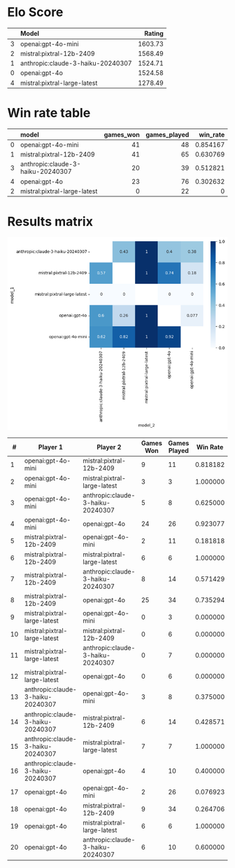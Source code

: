 # Elo Score

|     | Model                             |  Rating |
| --: | :-------------------------------- | ------: |
|   3 | openai:gpt-4o-mini                | 1603.73 |
|   2 | mistral:pixtral-12b-2409          | 1568.49 |
|   1 | anthropic:claude-3-haiku-20240307 | 1524.71 |
|   0 | openai:gpt-4o                     | 1524.58 |
|   4 | mistral:pixtral-large-latest      | 1278.49 |

# Win rate table

|     | model                             | games_won | games_played | win_rate |
| --: | :-------------------------------- | --------: | -----------: | -------: |
|   0 | openai:gpt-4o-mini                |        41 |           48 | 0.854167 |
|   1 | mistral:pixtral-12b-2409          |        41 |           65 | 0.630769 |
|   3 | anthropic:claude-3-haiku-20240307 |        20 |           39 | 0.512821 |
|   4 | openai:gpt-4o                     |        23 |           76 | 0.302632 |
|   2 | mistral:pixtral-large-latest      |         0 |           22 |        0 |

# Results matrix

![result matrix](result_matrix.png)

| #   | Player 1                          | Player 2                          | Games Won | Games Played | Win Rate |
| --- | --------------------------------- | --------------------------------- | --------- | ------------ | -------- |
| 1   | openai:gpt-4o-mini                | mistral:pixtral-12b-2409          | 9         | 11           | 0.818182 |
| 2   | openai:gpt-4o-mini                | mistral:pixtral-large-latest      | 3         | 3            | 1.000000 |
| 3   | openai:gpt-4o-mini                | anthropic:claude-3-haiku-20240307 | 5         | 8            | 0.625000 |
| 4   | openai:gpt-4o-mini                | openai:gpt-4o                     | 24        | 26           | 0.923077 |
| 5   | mistral:pixtral-12b-2409          | openai:gpt-4o-mini                | 2         | 11           | 0.181818 |
| 6   | mistral:pixtral-12b-2409          | mistral:pixtral-large-latest      | 6         | 6            | 1.000000 |
| 7   | mistral:pixtral-12b-2409          | anthropic:claude-3-haiku-20240307 | 8         | 14           | 0.571429 |
| 8   | mistral:pixtral-12b-2409          | openai:gpt-4o                     | 25        | 34           | 0.735294 |
| 9   | mistral:pixtral-large-latest      | openai:gpt-4o-mini                | 0         | 3            | 0.000000 |
| 10  | mistral:pixtral-large-latest      | mistral:pixtral-12b-2409          | 0         | 6            | 0.000000 |
| 11  | mistral:pixtral-large-latest      | anthropic:claude-3-haiku-20240307 | 0         | 7            | 0.000000 |
| 12  | mistral:pixtral-large-latest      | openai:gpt-4o                     | 0         | 6            | 0.000000 |
| 13  | anthropic:claude-3-haiku-20240307 | openai:gpt-4o-mini                | 3         | 8            | 0.375000 |
| 14  | anthropic:claude-3-haiku-20240307 | mistral:pixtral-12b-2409          | 6         | 14           | 0.428571 |
| 15  | anthropic:claude-3-haiku-20240307 | mistral:pixtral-large-latest      | 7         | 7            | 1.000000 |
| 16  | anthropic:claude-3-haiku-20240307 | openai:gpt-4o                     | 4         | 10           | 0.400000 |
| 17  | openai:gpt-4o                     | openai:gpt-4o-mini                | 2         | 26           | 0.076923 |
| 18  | openai:gpt-4o                     | mistral:pixtral-12b-2409          | 9         | 34           | 0.264706 |
| 19  | openai:gpt-4o                     | mistral:pixtral-large-latest      | 6         | 6            | 1.000000 |
| 20  | openai:gpt-4o                     | anthropic:claude-3-haiku-20240307 | 6         | 10           | 0.600000 |
